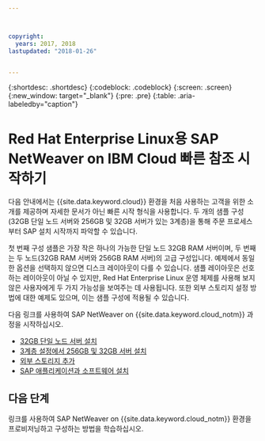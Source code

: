 ```yaml
---



copyright:
  years: 2017, 2018
lastupdated: "2018-01-26"


---
```


{:shortdesc: .shortdesc}
{:codeblock: .codeblock}
{:screen: .screen}
{:new_window: target="_blank"}
{:pre: .pre}
{:table: .aria-labeledby="caption"}

# Red Hat Enterprise Linux용 SAP NetWeaver on IBM Cloud 빠른 참조 시작하기

다음 안내에서는 {{site.data.keyword.cloud}} 환경을 처음 사용하는 고객을 위한 소개를 제공하며 자세한 문서가 아닌 빠른 시작 형식을 사용합니다. 두 개의 샘플 구성(32GB 단일 노드 서버와 256GB 및 32GB 서버가 있는 3계층)을 통해 주문 프로세스부터 SAP 설치 시작까지 파악할 수 있습니다.

첫 번째 구성 샘플은 가장 작은 하나의 가능한 단일 노드 32GB RAM 서버이며, 두 번째는 두 노드(32GB RAM 서버와 256GB RAM 서버)의 고급 구성입니다. 예제에서 동일한 옵션을 선택하지 않으면 디스크 레이아웃이 다를 수 있습니다. 샘플 레이아웃은 선호하는 레이아웃이 아닐 수 있지만, Red Hat Enterprise Linux 운영 체제를 사용해 보지 않은 사용자에게 두 가지 가능성을 보여주는 데 사용됩니다. 또한 외부 스토리지 설정 방법에 대한 예제도 있으며, 이는 샘플 구성에 적용될 수 있습니다.

다음 링크를 사용하여 SAP NetWeaver on {{site.data.keyword.cloud_notm}} 과정을 시작하십시오.

  * [32GB 단일 노드 서버 설치](/docs/infrastructure/sap-netweaver-rhel-qrg/rhel-installing-32-GB-single-server-node.html#install_32GB)
  * [3계층 설정에서 256GB 및 32GB 서버 설치](/docs/infrastructure/sap-netweaver-rhel-qrg/rhel-installing-256-GB-32-GB-server-three-tier-setup.html#install_256GB)
  * [외부 스토리지 추가](/docs/infrastructure/sap-netweaver-rhel-qrg/rhel-provisioning-external-storage-to-server.html#storage)
  * [SAP 애플리케이션과 소프트웨어 설치](/docs/infrastructure/sap-netweaver-rhel-qrg/rhel-installing-your-SAP-landscape.html#install_landscape)
  
## 다음 단계

링크를 사용하여 SAP NetWeaver on {{site.data.keyword.cloud_notm}} 환경을 프로비저닝하고 구성하는 방법을 학습하십시오.
